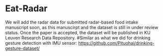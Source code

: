 # Eat-Radar
We will add the radar data for submitted radar-based food intake manuscript soon, as this manuscirpt and the dataset is still in under review status.
Once the paper is accepted, the dataset will be published in KU Leuven Research Data Repository.
#Similar as what we did for drinking gesture detection with IMU sensor: https://github.com/Pituohai/drinking-gesture-dataset/
